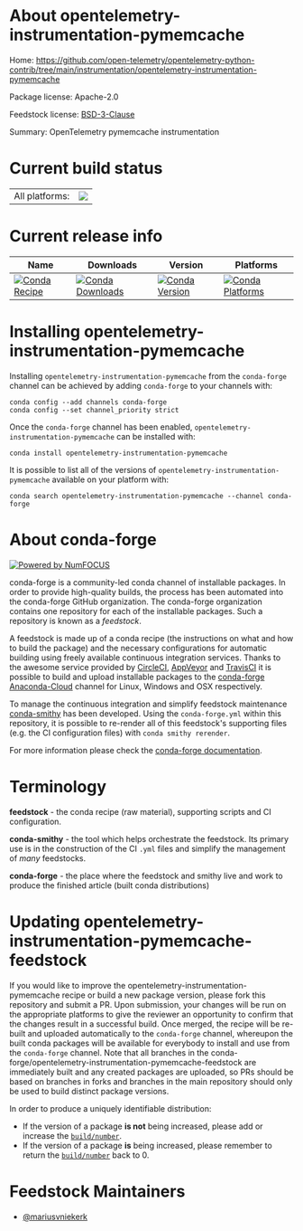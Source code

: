 About opentelemetry-instrumentation-pymemcache
==============================================

Home: https://github.com/open-telemetry/opentelemetry-python-contrib/tree/main/instrumentation/opentelemetry-instrumentation-pymemcache

Package license: Apache-2.0

Feedstock license: [BSD-3-Clause](https://github.com/conda-forge/opentelemetry-instrumentation-pymemcache-feedstock/blob/master/LICENSE.txt)

Summary: OpenTelemetry pymemcache instrumentation

Current build status
====================


<table><tr><td>All platforms:</td>
    <td>
      <a href="https://dev.azure.com/conda-forge/feedstock-builds/_build/latest?definitionId=13874&branchName=master">
        <img src="https://dev.azure.com/conda-forge/feedstock-builds/_apis/build/status/opentelemetry-instrumentation-pymemcache-feedstock?branchName=master">
      </a>
    </td>
  </tr>
</table>

Current release info
====================

| Name | Downloads | Version | Platforms |
| --- | --- | --- | --- |
| [![Conda Recipe](https://img.shields.io/badge/recipe-opentelemetry--instrumentation--pymemcache-green.svg)](https://anaconda.org/conda-forge/opentelemetry-instrumentation-pymemcache) | [![Conda Downloads](https://img.shields.io/conda/dn/conda-forge/opentelemetry-instrumentation-pymemcache.svg)](https://anaconda.org/conda-forge/opentelemetry-instrumentation-pymemcache) | [![Conda Version](https://img.shields.io/conda/vn/conda-forge/opentelemetry-instrumentation-pymemcache.svg)](https://anaconda.org/conda-forge/opentelemetry-instrumentation-pymemcache) | [![Conda Platforms](https://img.shields.io/conda/pn/conda-forge/opentelemetry-instrumentation-pymemcache.svg)](https://anaconda.org/conda-forge/opentelemetry-instrumentation-pymemcache) |

Installing opentelemetry-instrumentation-pymemcache
===================================================

Installing `opentelemetry-instrumentation-pymemcache` from the `conda-forge` channel can be achieved by adding `conda-forge` to your channels with:

```
conda config --add channels conda-forge
conda config --set channel_priority strict
```

Once the `conda-forge` channel has been enabled, `opentelemetry-instrumentation-pymemcache` can be installed with:

```
conda install opentelemetry-instrumentation-pymemcache
```

It is possible to list all of the versions of `opentelemetry-instrumentation-pymemcache` available on your platform with:

```
conda search opentelemetry-instrumentation-pymemcache --channel conda-forge
```


About conda-forge
=================

[![Powered by
NumFOCUS](https://img.shields.io/badge/powered%20by-NumFOCUS-orange.svg?style=flat&colorA=E1523D&colorB=007D8A)](https://numfocus.org)

conda-forge is a community-led conda channel of installable packages.
In order to provide high-quality builds, the process has been automated into the
conda-forge GitHub organization. The conda-forge organization contains one repository
for each of the installable packages. Such a repository is known as a *feedstock*.

A feedstock is made up of a conda recipe (the instructions on what and how to build
the package) and the necessary configurations for automatic building using freely
available continuous integration services. Thanks to the awesome service provided by
[CircleCI](https://circleci.com/), [AppVeyor](https://www.appveyor.com/)
and [TravisCI](https://travis-ci.com/) it is possible to build and upload installable
packages to the [conda-forge](https://anaconda.org/conda-forge)
[Anaconda-Cloud](https://anaconda.org/) channel for Linux, Windows and OSX respectively.

To manage the continuous integration and simplify feedstock maintenance
[conda-smithy](https://github.com/conda-forge/conda-smithy) has been developed.
Using the ``conda-forge.yml`` within this repository, it is possible to re-render all of
this feedstock's supporting files (e.g. the CI configuration files) with ``conda smithy rerender``.

For more information please check the [conda-forge documentation](https://conda-forge.org/docs/).

Terminology
===========

**feedstock** - the conda recipe (raw material), supporting scripts and CI configuration.

**conda-smithy** - the tool which helps orchestrate the feedstock.
                   Its primary use is in the construction of the CI ``.yml`` files
                   and simplify the management of *many* feedstocks.

**conda-forge** - the place where the feedstock and smithy live and work to
                  produce the finished article (built conda distributions)


Updating opentelemetry-instrumentation-pymemcache-feedstock
===========================================================

If you would like to improve the opentelemetry-instrumentation-pymemcache recipe or build a new
package version, please fork this repository and submit a PR. Upon submission,
your changes will be run on the appropriate platforms to give the reviewer an
opportunity to confirm that the changes result in a successful build. Once
merged, the recipe will be re-built and uploaded automatically to the
`conda-forge` channel, whereupon the built conda packages will be available for
everybody to install and use from the `conda-forge` channel.
Note that all branches in the conda-forge/opentelemetry-instrumentation-pymemcache-feedstock are
immediately built and any created packages are uploaded, so PRs should be based
on branches in forks and branches in the main repository should only be used to
build distinct package versions.

In order to produce a uniquely identifiable distribution:
 * If the version of a package **is not** being increased, please add or increase
   the [``build/number``](https://docs.conda.io/projects/conda-build/en/latest/resources/define-metadata.html#build-number-and-string).
 * If the version of a package **is** being increased, please remember to return
   the [``build/number``](https://docs.conda.io/projects/conda-build/en/latest/resources/define-metadata.html#build-number-and-string)
   back to 0.

Feedstock Maintainers
=====================

* [@mariusvniekerk](https://github.com/mariusvniekerk/)

